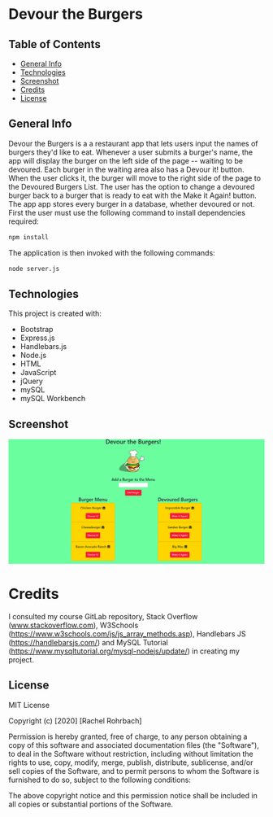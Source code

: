 # Devour the Burgers

## Table of Contents
* [General Info](#general-info)
* [Technologies](#technologies)
* [Screenshot](#screenshot)
* [Credits](#credits)
* [License](#license)

## General Info
Devour the Burgers is a a restaurant app that lets users input the names of burgers they'd like to eat. Whenever a user submits a burger's name, the app will display the burger on the left side of the page -- waiting to be devoured. Each burger in the waiting area also has a Devour it! button. When the user clicks it, the burger will move to the right side of the page to the Devoured Burgers List. The user has the option to change a devoured burger back to a burger that is ready to eat with the Make it Again! button. The app app stores every burger in a database, whether devoured or not. 
First the user must use the following command to install dependencies required:
```sh
npm install
```
The application is then invoked with the following commands:
```sh
node server.js
```

## Technologies
This project is created with:
* Bootstrap 
* Express.js
* Handlebars.js
* Node.js 
* HTML
* JavaScript
* jQuery
* mySQL
* mySQL Workbench

## Screenshot 
![app home screenshot](public/assets/img/screenshot.png)


# Credits
I consulted my course GitLab repository, Stack Overflow (www.stackoverflow.com), W3Schools (https://www.w3schools.com/js/js_array_methods.asp), Handlebars JS (https://handlebarsjs.com/) and MySQL Tutorial (https://www.mysqltutorial.org/mysql-nodejs/update/) in creating my project. 

## License
MIT License

Copyright (c) [2020] [Rachel Rohrbach]

Permission is hereby granted, free of charge, to any person obtaining a copy
of this software and associated documentation files (the "Software"), to deal
in the Software without restriction, including without limitation the rights
to use, copy, modify, merge, publish, distribute, sublicense, and/or sell
copies of the Software, and to permit persons to whom the Software is
furnished to do so, subject to the following conditions:

The above copyright notice and this permission notice shall be included in all
copies or substantial portions of the Software.